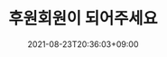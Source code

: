 ---
weight: 2
upper_message: ""
title: 후원회원이 되어주세요
sub_title: 전쟁과여성인권박물관은 오롯이 시민의 힘으로만 운영되고 있습니다
date: 2021-08-23T20:36:03+09:00
image: /images/slides/홈페이지-박물관-슬라이드-005.png
button_name: 지금 후원하기
button_url: /news/museum-donation/
---